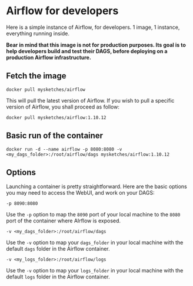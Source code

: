 # Airflow for developers

Here is a simple instance of Airflow, for developers. 1 image, 1 instance, everything running inside.

__Bear in mind that this image is not for production purposes. Its goal is to help developers build and test their DAGS, before deploying on a production Airflow infrastructure.__

## Fetch the image

    docker pull mysketches/airflow

This will pull the latest version of Airflow. If you wish to pull a specific version of Airflow, you shall proceed as follow:

    docker pull mysketches/airflow:1.10.12

## Basic run of the container

    docker run -d --name airflow -p 8080:8080 -v <my_dags_folder>:/root/airflow/dags mysketches/airflow:1.10.12

## Options

Launching a container is pretty straightforward. Here are the basic options you may need to access the WebUI, and work on your DAGS:

    -p 8090:8080

Use the `-p` option to map the `8090` port of your local machine to the `8080` port of the container where AIrflow is exposed.

    -v <my_dags_folder>:/root/airflow/dags

Use the `-v` option to map your `dags_folder` in your local machine with the default `dags` folder in the Airflow container.

    -v <my_logs_folder>:/root/airflow/logs

Use the `-v` option to map your `logs_folder` in your local machine with the default `logs` folder in the Airflow container.